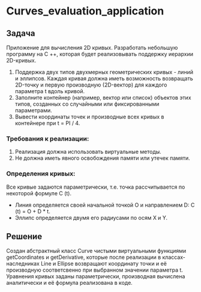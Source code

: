 # Curves_evaluation_application
## Задача
Приложение для вычисления 2D кривых. Разработать небольшую программу на C ++, которая будет реализовывать поддержку иерархии 2D-кривых. 
1. Поддержка двух типов двухмерных геометрических кривых - линий и эллипсов. Каждая кривая должна иметь возможность возвращать 2D-точку и первую производную (2D-вектор) для каждого параметра t вдоль кривой.
2. Заполните контейнер (например, вектор или список) объектов этих типов, созданных со случайными или фиксированными параметрами.
3. Вывести координаты точек и производные всех кривых в контейнере при t = PI / 4.

### Требования к реализации: 
1. Реализация должна использовать виртуальные методы.
2. Не должна иметь явного освобождения памяти или утечек памяти.

### Определения кривых:

Все кривые задаются параметрически, т.е. точка рассчитывается по некоторой формуле C (t). 
* Линия определяется своей начальной точкой O и направлением D: C (t) = O + D * t. 
* Эллипс определяется двумя его радиусами по осям X и Y.

## Решение

Создан абстрактный класс Curve чистыми виртуальными функциями getCoordinates и getDerivative, которые после реализации в классах-наследниках Line и Ellipse возвращают координату точки и её производную соответсвенно при выбранном значении параметра t. Уравнения кривых заданы параметрически, производная вычислена аналитически и её формула реализована в коде.
